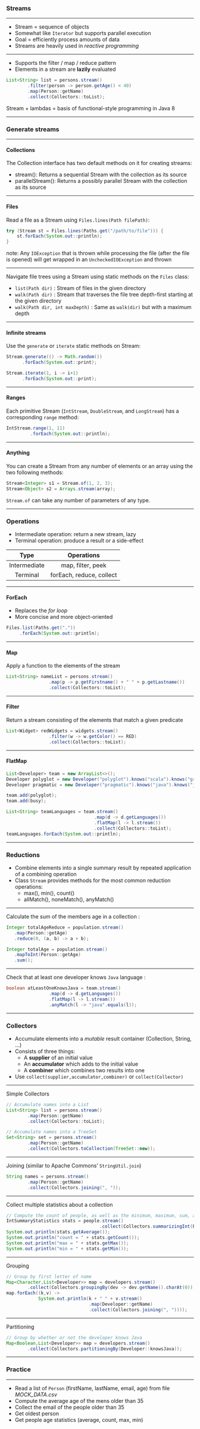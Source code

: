 ### Streams

---

* Stream = sequence of objects
* Somewhat like `Iterator` but supports parallel execution
* Goal = efficiently process amounts of data
* Streams are heavily used in _reactive programming_

---

* Supports the filter / map / reduce pattern
* Elements in a stream are **lazily** evaluated

```java
List<String> list = persons.stream()
        .filter(person -> person.getAge() < 40)
        .map(Person::getName)
        .collect(Collectors::toList);
```

Stream + lambdas = basis of functional-style programming in Java 8

---

### Generate streams

---

#### Collections

The Collection interface has two default methods on it for creating streams:

- stream(): Returns a sequential Stream with the collection as its source
- parallelStream(): Returns a possibly parallel Stream with the collection as its source

---

#### Files

Read a file as a Stream using `Files.lines(Path filePath)`:

```java
try (Stream st = Files.lines(Paths.get("/path/to/file"))) {
    st.forEach(System.out::println);
}
```

note: Any `IOException` that is thrown while processing the file (after the file is opened) will get wrapped in an `UncheckedIOException` and thrown

---

Navigate file trees using a Stream using static methods on the `Files` class:

- `list(Path dir)` : Stream of files in the given directory
- `walk(Path dir)` : Stream that traverses the file tree depth-first starting at the given directory
- `walk(Path dir, int maxDepth)` : Same as `walk(dir)` but with a maximum depth

---

#### Infinite streams

Use the `generate` or `iterate` static methods on Stream:

````java
Stream.generate(() -> Math.random())
      .forEach(System.out::print);
````

```java
Stream.iterate(1, i -> i+1)
      .forEach(System.out::print);
```

---

#### Ranges

Each primitive Stream (`IntStream`, `DoubleStream`, and `LongStream`) has a corresponding `range` method:

```java
IntStream.range(1, 11)
         .forEach(System.out::println);
```

---

#### Anything

You can create a Stream from any number of elements or an array using the two following methods:

```java
Stream<Integer> s1 = Stream.of(1, 2, 3);
Stream<Object> s2 = Arrays.stream(array);
```

`Stream.of` can take any number of parameters of any type.

---

### Operations

* Intermediate operation: return a new stream, lazy
* Terminal operation: produce a result or a side-effect

|     Type     |        Operations        |
| :----------: | :----------------------: |
| Intermediate |    map, filter, peek     |
|   Terminal   | forEach, reduce, collect |

---

#### ForEach

* Replaces the _for loop_
* More concise and more object-oriented

```java
Files.list(Paths.get("."))
     .forEach(System.out::println);
```

---

#### Map

Apply a function to the elements of the stream

```java
List<String> nameList = persons.stream()
                .map(p -> p.getFirstname() + " " + p.getLastname())
                .collect(Collectors::toList);
```

---

#### Filter

Return a stream consisting of the elements that match a given predicate

```java
List<Widget> redWidgets = widgets.stream()
                .filter(w -> w.getColor() == RED)
                .collect(Collectors::toList);
```

---

#### FlatMap

```java
List<Developer> team = new ArrayList<>();
Developer polyglot = new Developer("polyglot").knows("scala").knows("groovy");
Developer pragmatic = new Developer("pragmatic").knows("java").knows("javascript");

team.add(polyglot);
team.add(busy);

List<String> teamLanguages = team.stream()
                                 .map(d -> d.getLanguages())
                                 .flatMap(l -> l.stream())
                                 .collect(Collectors::toList);
teamLanguages.forEach(System.out::println);
```



---

### Reductions

* Combine elements into a single summary result by repeated application of a combining operation
* Class `Stream` provides methods for the most common reduction operations:
  * max(), min(), count()
  * allMatch(), noneMatch(), anyMatch()

---

Calculate the sum of the members age in a collection :

```java
Integer totalAgeReduce = population.stream()
   .map(Person::getAge)
   .reduce(0, (a, b) -> a + b);
```

```java
Integer totalAge = population.stream()
   .mapToInt(Person::getAge)
   .sum();
```

---

Check that at least one developer knows `Java` language :

````java
boolean atLeastOneKnowsJava = team.stream()
                .map(d -> d.getLanguages())
                .flatMap(l -> l.stream())
                .anyMatch(l -> "java".equals(l));
````

---

### Collectors

* Accumulate elements into a _mutable_ result container (Collection, String, ...)
* Consists of three things:
  - A **supplier** of an initial value
  - An **accumulator** which adds to the initial value
  - A **combiner** which combines two results into one
* Use `collect(supplier,accumulator,combiner)` or `collect(Collector)`

---

Simple Collectors

```java
// Accumulate names into a List
List<String> list = persons.stream()
        .map(Person::getName)
        .collect(Collectors::toList);

// Accumulate names into a TreeSet
Set<String> set = persons.stream()
        .map(Person::getName)
        .collect(Collectors.toCollection(TreeSet::new));
```

---

Joining (similar to Apache Commons’ `StringUtil.join`)

```java
String names = persons.stream()
        .map(Person::getName)
        .collect(Collectors.joining(", "));
```

---

Collect multiple statistics about a collection

```java
// Compute the count of people, as well as the minimum, maximum, sum, and average of their number of dependents
IntSummaryStatistics stats = people.stream()
                                   .collect(Collectors.summarizingInt(Person::getDependents));
System.out.println(stats.getAverage());
System.out.println("count = " + stats.getCount());
System.out.println("max = " + stats.getMax());
System.out.println("min = " + stats.getMin());
```

---

Grouping

```java
// Group by first letter of name
Map<Character,List<Developer>> map = developers.stream()
        .collect(Collectors.groupingBy(dev -> dev.getName().charAt(0)));
map.forEach((k,v) ->
            System.out.println(k + " " + v.stream()
                               .map(Developer::getName)
                               .collect(Collectors.joining(", "))));
```

---

Partitioning

```java
// Group by whether or not the developer knows Java
Map<Boolean,List<Developer>> map = developers.stream()
        .collect(Collectors.partitioningBy(Developer::knowsJava));
```

---

### Practice

---

* Read a list of `Person` (firstName, lastName, email, age) from file *MOCK_DATA.csv*
* Compute the average age of the mens older than 35
* Collect the email of the people older than 35
* Get oldest person
* Get people age statistics (average, count, max, min)
